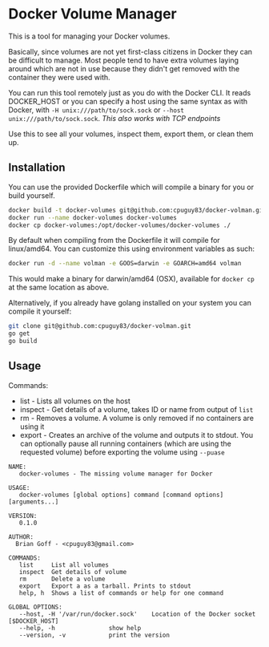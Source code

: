 # Docker Volume Manager

This is a tool for managing your Docker volumes.

Basically, since volumes are not yet first-class citizens in Docker they can be
difficult to manage. Most people tend to have extra volumes laying around which
are not in use because they didn't get removed with the container they were used
with.

You can run this tool remotely just as you do with the Docker CLI.  It reads
DOCKER_HOST or you can specify a host using the same syntax as with Docker, with
`-H unix:///path/to/sock.sock` or `--host unix:///path/to/sock.sock`.
*This also works with TCP endpoints*

Use this to see all your volumes, inspect them, export them, or clean them up.

## Installation

You can use the provided Dockerfile which will compile a binary for you or build
yourself.

```bash
docker build -t docker-volumes git@github.com:cpuguy83/docker-volman.git
docker run --name docker-volumes docker-volumes
docker cp docker-volumes:/opt/docker-volumes/docker-volumes ./
```

By default when compiling from the Dockerfile it will compile for linux/amd64.
You can customize this using environment variables as such:

```bash
docker run -d --name volman -e GOOS=darwin -e GOARCH=amd64 volman
```

This would make a binary for darwin/amd64 (OSX), available for `docker cp` at the
same location as above.

Alternatively, if you already have golang installed on your system you can
compile it yourself:

```bash
git clone git@github.com:cpuguy83/docker-volman.git
go get
go build
```

## Usage

Commands:

* list - Lists all volumes on the host
* inspect - Get details of a volume, takes ID or name from output of `list`
* rm - Removes a volume. A volume is only removed if no containers are using it
* export - Creates an archive of the volume and outputs it to stdout.  You can
  optionally pause all running containers (which are using the requested volume)
  before exporting the volume using `--puase`

```
NAME:
   docker-volumes - The missing volume manager for Docker

USAGE:
   docker-volumes [global options] command [command options] [arguments...]

VERSION:
   0.1.0

AUTHOR:
  Brian Goff - <cpuguy83@gmail.com>

COMMANDS:
   list		List all volumes
   inspect	Get details of volume
   rm		Delete a volume
   export	Export a as a tarball. Prints to stdout
   help, h	Shows a list of commands or help for one command

GLOBAL OPTIONS:
   --host, -H '/var/run/docker.sock'	Location of the Docker socket [$DOCKER_HOST]
   --help, -h				show help
   --version, -v			print the version
```
